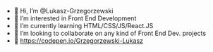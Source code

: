 - 👋 Hi, I’m @Lukasz-Grzegorzewski
- 👀 I’m interested in Front End Development
- 🌱 I’m currently learning HTML/CSS/JS/React.JS
- 💞️ I’m looking to collaborate on any kind of Front End Dev. projects 
- 👀 https://codepen.io/Grzegorzewski-Lukasz

<!---
GLJ-dev/GLJ-dev is a ✨ special ✨ repository because its `README.md` (this file) appears on your GitHub profile.
You can click the Preview link to take a look at your changes.
--->

